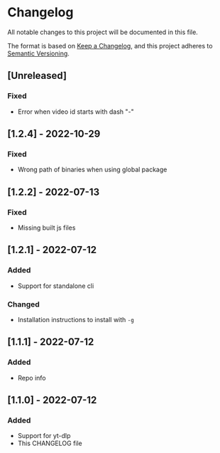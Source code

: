 # Changelog

All notable changes to this project will be documented in this file.

The format is based on [Keep a Changelog](https://keepachangelog.com/en/1.0.0/),
and this project adheres to [Semantic Versioning](https://semver.org/spec/v2.0.0.html).

## [Unreleased]

### Fixed

- Error when video id starts with dash "-"

## [1.2.4] - 2022-10-29

### Fixed

- Wrong path of binaries when using global package

## [1.2.2] - 2022-07-13

### Fixed

- Missing built js files

## [1.2.1] - 2022-07-12

### Added

- Support for standalone cli

### Changed

- Installation instructions to install with `-g`

## [1.1.1] - 2022-07-12

### Added

- Repo info

## [1.1.0] - 2022-07-12

### Added

- Support for yt-dlp
- This CHANGELOG file
